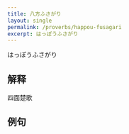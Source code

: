 ```yaml
---
title: 八方ふさがり
layout: single
permalink: /proverbs/happou-fusagari
excerpt: はっぽうふさがり
---
```


はっぽうふさがり

## 解释

四面楚歌

## 例句

